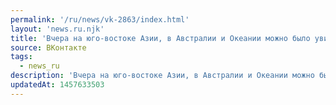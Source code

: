 ```yaml
---
permalink: '/ru/news/vk-2863/index.html'
layout: 'news.ru.njk'
title: 'Вчера на юго-востоке Азии, в Австралии и Океании можно было увидеть полное солнечное затмение.…'
source: ВКонтакте
tags:
  - news_ru
description: 'Вчера на юго-востоке Азии, в Австралии и Океании можно было увидеть полное солнечное затмение.…'
updatedAt: 1457633503
---
```

